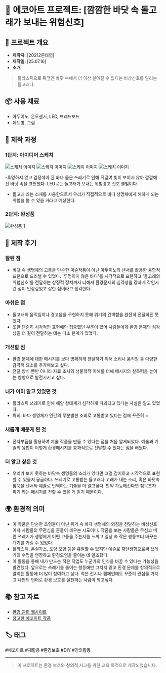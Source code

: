   # 🌱 에코아트 프로젝트: [깜깜한 바닷 속 돌고래가 보내는 위험신호]

## 📖 프로젝트 개요
- **제작자**: [20212문태영]
- **제작일**: [25.07.16]
- **소개**
> 플라스틱으로 뒤덮인 바닷 속에서 더 이상 살아갈 수 없다는 비상신호를 알리는 돌고래다.

## 📦 사용 재료
- 아두이노, 온도센서, LED, 브레드보드
- 페트병, 그림

## 🔧 제작 과정

### 1단계: 아이디어 스케치
![스케치 이미지](1.jpg)
![스케치 이미지](2.jpg)
![스케치 이미지](3.jpg)
![스케치 이미지](4.jpg)



-투명하지 않고 검정색이 된 바다 물은 쓰레기로 인해 뒤덮여 빛이 보이지 않아 깜깜해진 바닷 속을 표현했다. LED로는 돌고래가 보내는 위험경고 신호 불빛이다.
- 돌고래 라는 소재를 사용함으로서 우리가 직접적으로 바다 생명체에게 해하게 되는 위험을 볼 수 있을 거라고 예상한다.

### 2단계: 완성품
![완성품 1](5.jpg)

## 💭 제작 후기
### 잘된 점
- 비닷 속 생명체의 고통을 단순한 미술작품이 아닌 아두이노와 센서를 활용한 융합적 표현으로 드러낼 수 있었다. '투명하지 않은 바다'를 시각적으로 표현하고 '돌고래의 위험신호'를 전달하는 상징적 장치까지 더해져 환경문제의 심각성을 강하게 각인시킨 점이 인상깊었고 잘한 점이라고 생각한다.

### 아쉬운 점
- 돌고래의 움직임이나 경고음을 구현하지 못해 위기의 긴박함을 완전히 전달하진 못했다.
- 또한 단순히 시각적인 표현에만 집중했던 부분이 있어 사람들에게 환경 문제의 심각성을 더 깊이 전달하는 데는 다소 한계가 있었다.

### 개선할 점
- 환경 문제에 대한 메시지를 보다 명확하게 전달하기 위해 소리나 움직임 등 다양한 감각적 요소를 추가해보고 싶다.
- 전달 방식 뿐만 아니라 자료 조사와 생물학적 이해를 더해 메시지의 설득력을 높이는 방향으로 발전시키고 싶다.

### 내가 이미 알고 있었던 것
- 플라스틱 쓰레기로 인해 해양 상태계가 심각하게 파괴되고 있다는 사실은 알고 있었다.
- 특히, 바다 생명체가 인간의 무분별한 소비로 고통받고 있다는 점에 꾸준히 =

### 새롭게 배운게 된 것
- 전자부품을 활용하여 예술 작품을 만들 수 있다는 점을 처음 알게되었다. 예술과 기술의 융합이 이렇게 환경메시지를 효과적으로 전달할 수 있다는 점을 배웠다.

### 더 알고 싶은 것
- 우리가 보지 못하는 바닷속 생명들의 소리가 있다면 그걸 감지하고 시각적으로 표현할 수 있을지 궁금하다. 쓰레기로 고통받는 돌고래나 고래가 내는 소리, 혹은 바닷속 침묵을 센서와 예술로 번역하는 기술을 더 알고싶다. 만약 가능해진다면 침묵조차 위기 라는 메시지를 전할 수 있을 거 같기 때문이다.

## 🌍 환경적 의미
- 이 작품은 단순한 조형물이 아닌 위기 속 바다 생명체의 외침을 전달하는 비상신호이자 사람들의 무관심을 흔들어 깨우는 시도이다. 작품을 보는 사람들은 무심코 버린 쓰레기가 생명에게 어떤 고통을 주는지를 느끼고 일상 속 작은 행동부터 바꾸는 계기를 가질 수 있었다.
- 플라스틱, 온실가스, 토양 오염 등을 유발할 수 있지만 예술로 재탄생함으로써 쓰레기의 수명을 연장하고 환경오염을 줄이는 데 일조했다.
- 이 활동을 통해 내가 만드는 작은 작업도 누군가의 인식을 바꿀 수 있다는 가능성을 발견했다. 앞으로는 쓰레기를 줄이는 행동에만 그치지 않고 환경 문제를 창의적으로 알리는 활동에 더 많이 참여하고 싶다. 작은 전시나 캠페인에도 꾸준히 관심을 가지고 나만의 언어로 환경 보호를 실천하는 사람이 되고싶다.

## 📚 참고 자료
- [환경 관련 웹사이트](링크)
- [참고한 에코아트 작품](링크)

## 🏷️ 태그
#에코아트 #재활용 #환경보호 #DIY #창의활동

---

> 이 프로젝트는 환경 보호와 창의적 사고를 위한 교육 목적으로 제작되었습니다.
